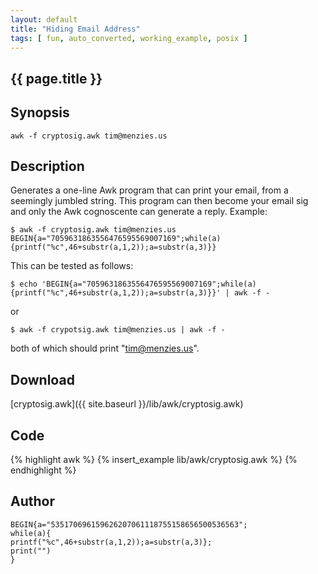 ```yaml
---
layout: default
title: "Hiding Email Address"
tags: [ fun, auto_converted, working_example, posix ]
---
```


## {{ page.title }}


## Synopsis

    awk -f cryptosig.awk tim@menzies.us

## Description

Generates a one-line Awk program that can print your email, from a seemingly jumbled string.
This program can then become your email sig and only the Awk cognoscente can generate a reply.
Example:

    $ awk -f cryptosig.awk tim@menzies.us
    BEGIN{a="7059631863556476595569007169";while(a){printf("%c",46+substr(a,1,2));a=substr(a,3)}}

This can be tested as follows:

    $ echo 'BEGIN{a="7059631863556476595569007169";while(a){printf("%c",46+substr(a,1,2));a=substr(a,3)}}' | awk -f -
or

    $ awk -f crypotsig.awk tim@menzies.us | awk -f -

both of which should print "tim@menzies.us".


## Download

[cryptosig.awk]({{ site.baseurl }}/lib/awk/cryptosig.awk)


## Code

{% highlight awk %}
{% insert_example lib/awk/cryptosig.awk %}
{% endhighlight %}


## Author

    BEGIN{a="535170696159626207061118755158656500536563";
    while(a){
    printf("%c",46+substr(a,1,2));a=substr(a,3)};
    print("")
    }

